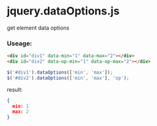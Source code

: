 # jquery.dataOptions.js

get element data options



### Useage:
```html
<div id="div1" data-min="1" data-max="2"></div>
<div id="div2" data-op-min="1" data-op-max="2"></div>
```

```javascript
$('#div1').dataOptions(['min', 'max']);
$('#div2').dataOptions(['min', 'max'], 'op');
```

result:
```json
{
  min: 1
  max: 2
}
```
